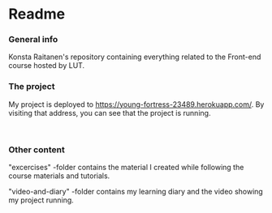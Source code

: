 <h1>Readme</h1>

<h3>General info</h3>

Konsta Raitanen's repository containing everything related to the Front-end course hosted by LUT.
</br>
<h3>The project</h3>

My project is deployed to https://young-fortress-23489.herokuapp.com/. By visiting that address, you can see that the project is running.

</br>

<h3>Other content</h3>

"excercises" -folder contains the material I created while following the course materials and tutorials.</br>

"video-and-diary" -folder contains my learning diary and the video showing my project running.
